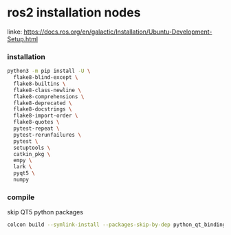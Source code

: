# ros2 installation nodes
linke: https://docs.ros.org/en/galactic/Installation/Ubuntu-Development-Setup.html


### installation
````bash
python3 -m pip install -U \
  flake8-blind-except \
  flake8-builtins \
  flake8-class-newline \
  flake8-comprehensions \
  flake8-deprecated \
  flake8-docstrings \
  flake8-import-order \
  flake8-quotes \
  pytest-repeat \
  pytest-rerunfailures \
  pytest \
  setuptools \
  catkin_pkg \
  empy \
  lark \
  pyqt5 \
  numpy
````

### compile
skip QT5 python packages
````bash
colcon build --symlink-install --packages-skip-by-dep python_qt_binding
````
